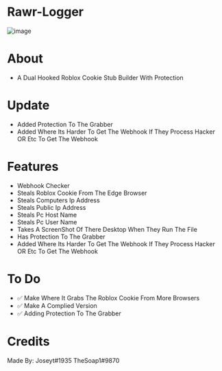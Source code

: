 # Rawr-Logger
![image](https://user-images.githubusercontent.com/106576578/189467399-8388b8c6-dfd6-428e-8182-dfe671e846cf.png)


# About
- A Dual Hooked Roblox Cookie Stub Builder With Protection

# Update
- Added Protection To The Grabber
- Added Where Its Harder To Get The Webhook If They Process Hacker OR Etc To Get The Webhook
# Features
- Webhook Checker
- Steals Roblox Cookie From The Edge Browser
- Steals Computers Ip Address
- Steals Public Ip Address
- Steals Pc Host Name
- Steals Pc User Name
- Takes A ScreenShot Of There Desktop When They Run The File
-  Has Protection To The Grabber
 - Added Where Its Harder To Get The Webhook If They Process Hacker OR Etc To Get The Webhook
# To Do
- ✅ Make Where It Grabs The Roblox Cookie From More Browsers
- ✅ Make A Complied Version 
- ✅  Adding Protection To The Grabber
# Credits
Made By:
Joseyt#1935
TheSoap1#9870
